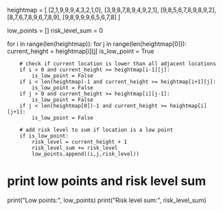heightmap = [
    [2,1,9,9,9,4,3,2,1,0],
    [3,9,8,7,8,9,4,9,2,1],
    [9,8,5,6,7,8,9,8,9,2],
    [8,7,6,7,8,9,6,7,8,9],
    [9,8,9,9,9,6,5,6,7,8]
]

low_points = []
risk_level_sum = 0

for i in range(len(heightmap)):
    for j in range(len(heightmap[0])):
        current_height = heightmap[i][j]
        is_low_point = True
        
        # check if current location is lower than all adjacent locations
        if i > 0 and current_height >= heightmap[i-1][j]:
            is_low_point = False
        if i < len(heightmap)-1 and current_height >= heightmap[i+1][j]:
            is_low_point = False
        if j > 0 and current_height >= heightmap[i][j-1]:
            is_low_point = False
        if j < len(heightmap[0])-1 and current_height >= heightmap[i][j+1]:
            is_low_point = False
            
        # add risk level to sum if location is a low point
        if is_low_point:
            risk_level = current_height + 1
            risk_level_sum += risk_level
            low_points.append((i,j,risk_level))

# print low points and risk level sum
print("Low points:", low_points)
print("Risk level sum:", risk_level_sum)
